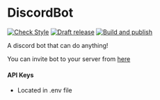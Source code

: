 # DiscordBot
[![Check Style](https://github.com/Mrflatt/DiscordBot/actions/workflows/black.yml/badge.svg)](https://github.com/Mrflatt/DiscordBot/actions/workflows/black.yml)
[![Draft release](https://github.com/Mrflatt/DiscordBot/actions/workflows/drafter.yml/badge.svg)](https://github.com/Mrflatt/DiscordBot/actions/workflows/drafter.yml)
[![Build and publish](https://github.com/Mrflatt/DiscordBot/actions/workflows/release.yml/badge.svg)](https://github.com/Mrflatt/DiscordBot/actions/workflows/release.yml)


A discord bot that can do anything!

You can invite bot to your server from [here](https://discord.com/api/oauth2/authorize?client_id=514404294665961474&permissions=8&redirect_uri=https%3A%2F%2Fdiscord.com%2Fapi%2Foauth2%2Fauthorize%3Fclient_id%3D514404294665961474%26permissions%3D8%26redirect_uri%3Dhttps%253A%252F%252Fdiscord.com%252Fapi%252Foauth2%252Fauthorize%253Fclient_id%253D514404&scope=bot)

#### API Keys
* Located in .env file
